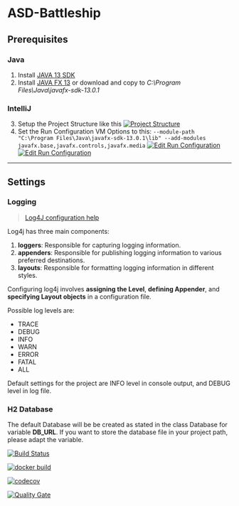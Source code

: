 # ASD-Battleship

## Prerequisites
### Java

1. Install [JAVA 13 SDK](https://jdk.java.net/13/ "JAVA 13 SDK")
2. Install [JAVA FX 13](http://gluonhq.com/download/javafx-13.0.1-sdk-windows/ "JAVA FX 13") or download and copy to *C:\Program Files\Java\javafx-sdk-13.0.1*

### IntelliJ
3. Setup the Project Structure like this
[![Project Structure](https://i.ibb.co/F8044qb/Unbenannt.png "Project Structure")](https://i.ibb.co/F8044qb/Unbenannt.png "Project Structure")
4. Set the Run Configuration VM Options to this:
`--module-path "C:\Program Files\Java\javafx-sdk-13.0.1\lib" --add-modules javafx.base,javafx.controls,javafx.media`
[![Edit Run Configuration](https://i.ibb.co/Hd5YPtj/1.png "Edit Run Configuration")](https://i.ibb.co/Hd5YPtj/1.png "Edit Run Configuration")
[![Edit Run Configuration](https://i.ibb.co/238RN5R/1.png "Edit Run Configuration")](https://i.ibb.co/238RN5R/1.png "Edit Run Configuration")

------------


## Settings
### Logging
> [Log4J configuration help](https://www.tutorialspoint.com/log4j/log4j_configuration.htm "Log4J configuration help")

Log4j has three main components:
1. **loggers**: Responsible for capturing logging information.
2. **appenders**: Responsible for publishing logging information to various preferred destinations.
3. **layouts**: Responsible for formatting logging information in different styles.

Configuring log4j involves **assigning the Level**, **defining Appender**, and **specifying Layout objects** in a configuration file.

Possible log levels are:
- TRACE
- DEBUG
- INFO
- WARN
- ERROR
- FATAL
- ALL

Default settings for the project are INFO level in console output, and DEBUG level in log file.
### H2 Database
The default Database will be be created as stated in the class Database for variable **DB_URL**.
If you want to store the database file in your project path, please adapt the variable.

[![Build Status](https://travisci.com/markusprand/ASD-Battleship.svg)](https://travis-ci.com/markusprand/ASD-Battleship) 

[![docker build](https://img.shields.io/docker/build/markusprand/ASD-Battleship.svg)](https://cloud.docker.com/u/markusprand/repository/docker/markusprand/battleship)

[![codecov](https://codecov.io/gh/markusprand/ASD-Battleship/branch/master/graph/badge.svg)](https://codecov.io/gh/markusprand/ASD-Battleship)

[![Quality Gate](https://sonarcloud.io/api/project_badges/measure?project=markusprand_ASD-Battleship.svg)](https://sonarcloud.io/dashboard/index/com.cicd:markusprand_ASD-Battleship)

